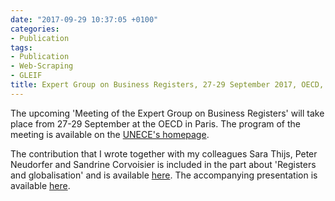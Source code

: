 ```yaml
---
date: "2017-09-29 10:37:05 +0100"
categories:
- Publication
tags:
- Publication
- Web-Scraping
- GLEIF
title: Expert Group on Business Registers, 27-29 September 2017, OECD, Paris
---
```


The upcoming 'Meeting of the Expert Group on Business Registers' will take place
from 27-29 September at the OECD in Paris. The program of the meeting is
available on the [UNECE's homepage](https://www.unece.org/index.php?id=44252).

The contribution that I wrote together with my colleagues Sara Thijs, Peter Neudorfer and Sandrine Corvoisier is included in the part about
'Registers and globalisation' and is available [here](https://www.unece.org/fileadmin/DAM/stats/documents/ece/ces/ge.42/2017/ECB.pdf).
The accompanying presentation is available [here](https://www.unece.org/fileadmin/DAM/stats/documents/ece/ces/ge.42/2017/ECB_ppt.pdf).